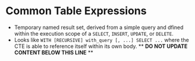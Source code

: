 Common Table Expressions
========================

* Temporary named result set, derived from a simple query and dfined within the execution scope of a `SELECT`, `INSERT`, `UPDATE`, or `DELETE`.
* Looks like `WITH [RECURSIVE] with_query [, ...] SELECT ...` where the CTE is able to reference itself within its own body.
** **DO NOT UPDATE CONTENT BELOW THIS LINE** **

